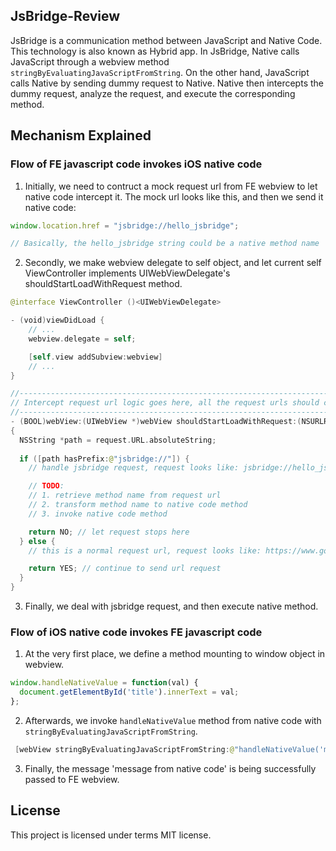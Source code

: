 ## JsBridge-Review
JsBridge is a communication method between JavaScript and Native Code. This technology is also known as Hybrid app. In JsBridge, Native calls JavaScript through a webview method `stringByEvaluatingJavaScriptFromString`. On the other hand, JavaScript calls Native by sending dummy request to Native. Native then intercepts the dummy request, analyze the request, and execute the corresponding method.

## Mechanism Explained
### Flow of FE javascript code invokes iOS native code
1. Initially, we need to contruct a mock request url from FE webview to let native code intercept it. The mock url looks like this, and then we send it native code:
```js
window.location.href = "jsbridge://hello_jsbridge";

// Basically, the hello_jsbridge string could be a native method name
```
2. Secondly, we make webview delegate to self object, and let current self ViewController implements UIWebViewDelegate's shouldStartLoadWithRequest method.
```swift
@interface ViewController ()<UIWebViewDelegate>

- (void)viewDidLoad {
    // ...
    webview.delegate = self;

    [self.view addSubview:webview]
    // ...
}

//--------------------------------------------------------------------------------------
// Intercept request url logic goes here, all the request urls should come to this place
//--------------------------------------------------------------------------------------
- (BOOL)webView:(UIWebView *)webView shouldStartLoadWithRequest:(NSURLRequest *)request navigationType:(UIWebViewNavigationType)navigationType
{
  NSString *path = request.URL.absoluteString;
  
  if ([path hasPrefix:@"jsbridge://"]) {
    // handle jsbridge request, request looks like: jsbridge://hello_jsbridge

    // TODO:
    // 1. retrieve method name from request url
    // 2. transform method name to native code method
    // 3. invoke native code method

    return NO; // let request stops here
  } else {
    // this is a normal request url, request looks like: https://www.google.com

    return YES; // continue to send url request
  }
}
```
3. Finally, we deal with jsbridge request, and then execute native method.

### Flow of iOS native code invokes FE javascript code
1. At the very first place, we define a method mounting to window object in webview.
```js
window.handleNativeValue = function(val) {
  document.getElementById('title').innerText = val;
};
```
2. Afterwards, we invoke `handleNativeValue` method from native code with `stringByEvaluatingJavaScriptFromString`.
```swift
 [webView stringByEvaluatingJavaScriptFromString:@"handleNativeValue('message from native code')"];
```
3. Finally, the message 'message from native code' is being successfully passed to FE webview.

## License
This project is licensed under terms MIT license.